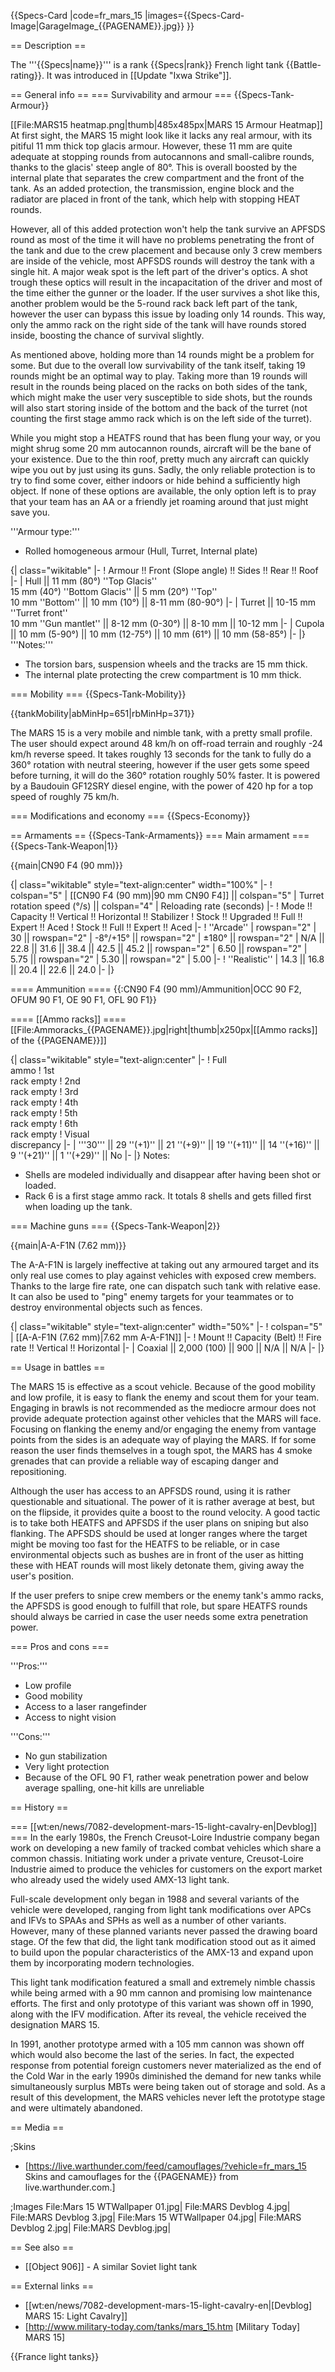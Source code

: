 {{Specs-Card
|code=fr_mars_15
|images={{Specs-Card-Image|GarageImage_{{PAGENAME}}.jpg}}
}}

== Description ==
<!-- ''In the description, the first part should be about the history of the creation and combat usage of the vehicle, as well as its key features. In the second part, tell the reader about the ground vehicle in the game. Insert a screenshot of the vehicle, so that if the novice player does not remember the vehicle by name, he will immediately understand what kind of vehicle the article is talking about.'' -->
The '''{{Specs|name}}''' is a rank {{Specs|rank}} French light tank {{Battle-rating}}. It was introduced in [[Update "Ixwa Strike"]].

== General info ==
=== Survivability and armour ===
{{Specs-Tank-Armour}}
<!-- ''Describe armour protection. Note the most well protected and key weak areas. Appreciate the layout of modules as well as the number and location of crew members. Is the level of armour protection sufficient, is the placement of modules helpful for survival in combat? If necessary use a visual template to indicate the most secure and weak zones of the armour.'' -->
[[File:MARS15 heatmap.png|thumb|485x485px|MARS 15 Armour Heatmap]]
At first sight, the MARS 15 might look like it lacks any real armour, with its pitiful 11 mm thick top glacis armour. However, these 11 mm are quite adequate at stopping rounds from autocannons and small-calibre rounds, thanks to the glacis' steep angle of 80°. This is overall boosted by the internal plate that separates the crew compartment and the front of the tank. As an added protection, the transmission, engine block and the radiator are placed in front of the tank, which help with stopping HEAT rounds.

However, all of this added protection won't help the tank survive an APFSDS round as most of the time it will have no problems penetrating the front of the tank and due to the crew placement and because only 3 crew members are inside of the vehicle, most APFSDS rounds will destroy the tank with a single hit. A major weak spot is the left part of the driver's optics. A shot trough these optics will result in the incapacitation of the driver and most of the time either the gunner or the loader. If the user survives a shot like this, another problem would be the 5-round rack back left part of the tank, however the user can bypass this issue by loading only 14 rounds. This way, only the ammo rack on the right side of the tank will have rounds stored inside, boosting the chance of survival slightly.

As mentioned above, holding more than 14 rounds might be a problem for some. But due to the overall low survivability of the tank itself, taking 19 rounds might be an optimal way to play. Taking more than 19 rounds will result in the rounds being placed on the racks on both sides of the tank, which might make the user very susceptible to side shots, but the rounds will also start storing inside of the bottom and the back of the turret (not counting the first stage ammo rack which is on the left side of the turret).

While you might stop a HEATFS round that has been flung your way, or you might shrug some 20 mm autocannon rounds, aircraft will be the bane of your existence. Due to the thin roof, pretty much any aircraft can quickly wipe you out by just using its guns. Sadly, the only reliable protection is to try to find some cover, either indoors or hide behind a sufficiently high object. If none of these options are available, the only option left is to pray that your team has an AA or a friendly jet roaming around that just might save you.

'''Armour type:'''

* Rolled homogeneous armour (Hull, Turret, Internal plate)

{| class="wikitable"
|-
! Armour !! Front (Slope angle) !! Sides !! Rear !! Roof
|-
| Hull || 11 mm (80°) ''Top Glacis'' <br> 15 mm (40°) ''Bottom Glacis'' || 5 mm (20°) ''Top'' <br> 10 mm ''Bottom'' || 10 mm (10°) || 8-11 mm (80-90°)
|-
| Turret || 10-15 mm ''Turret front'' <br> 10 mm ''Gun mantlet'' || 8-12 mm (0-30°) || 8-10 mm || 10-12 mm
|-
| Cupola || 10 mm (5-90°) || 10 mm (12-75°) || 10 mm (61°) || 10 mm (58-85°)
|-
|}
'''Notes:'''

* The torsion bars, suspension wheels and the tracks are 15 mm thick.
* The internal plate protecting the crew compartment is 10 mm thick.

=== Mobility ===
{{Specs-Tank-Mobility}}
<!-- ''Write about the mobility of the ground vehicle. Estimate the specific power and manoeuvrability, as well as the maximum speed forwards and backwards.'' -->

{{tankMobility|abMinHp=651|rbMinHp=371}}

The MARS 15 is a very mobile and nimble tank, with a pretty small profile. The user should expect around 48 km/h on off-road terrain and roughly -24 km/h reverse speed. It takes roughly 13 seconds for the tank to fully do a 360° rotation with neutral steering, however if the user gets some speed before turning, it will do the 360° rotation roughly 50% faster. It is powered by a Baudouin GF12SRY diesel engine, with the power of 420 hp for a top speed of roughly 75 km/h.

=== Modifications and economy ===
{{Specs-Economy}}

== Armaments ==
{{Specs-Tank-Armaments}}
=== Main armament ===
{{Specs-Tank-Weapon|1}}
<!-- ''Give the reader information about the characteristics of the main gun. Assess its effectiveness in a battle based on the reloading speed, ballistics and the power of shells. Do not forget about the flexibility of the fire, that is how quickly the cannon can be aimed at the target, open fire on it and aim at another enemy. Add a link to the main article on the gun: <code><nowiki>{{main|Name of the weapon}}</nowiki></code>. Describe in general terms the ammunition available for the main gun. Give advice on how to use them and how to fill the ammunition storage.'' -->
{{main|CN90 F4 (90 mm)}}

{| class="wikitable" style="text-align:center" width="100%"
|-
! colspan="5" | [[CN90 F4 (90 mm)|90 mm CN90 F4]] || colspan="5" | Turret rotation speed (°/s) || colspan="4" | Reloading rate (seconds)
|-
! Mode !! Capacity !! Vertical !! Horizontal !! Stabilizer
! Stock !! Upgraded !! Full !! Expert !! Aced
! Stock !! Full !! Expert !! Aced
|-
! ''Arcade''
| rowspan="2" | 30 || rowspan="2" | -8°/+15° || rowspan="2" | ±180° || rowspan="2" | N/A || 22.8 || 31.6 || 38.4 || 42.5 || 45.2 || rowspan="2" | 6.50 || rowspan="2" | 5.75 || rowspan="2" | 5.30 || rowspan="2" | 5.00
|-
! ''Realistic''
| 14.3 || 16.8 || 20.4 || 22.6 || 24.0
|-
|}

==== Ammunition ====
{{:CN90 F4 (90 mm)/Ammunition|OCC 90 F2, OFUM 90 F1, OE 90 F1, OFL 90 F1}}

==== [[Ammo racks]] ====
[[File:Ammoracks_{{PAGENAME}}.jpg|right|thumb|x250px|[[Ammo racks]] of the {{PAGENAME}}]]
<!-- '''Last updated: 2.5.0.23''' -->
{| class="wikitable" style="text-align:center"
|-
! Full<br>ammo
! 1st<br>rack empty
! 2nd<br>rack empty
! 3rd<br>rack empty
! 4th<br>rack empty
! 5th<br>rack empty
! 6th<br>rack empty
! Visual<br>discrepancy
|-
| '''30''' || 29&nbsp;''(+1)'' || 21&nbsp;''(+9)'' || 19&nbsp;''(+11)'' || 14&nbsp;''(+16)'' || 9&nbsp;''(+21)'' || 1&nbsp;''(+29)'' || No
|-
|}
Notes:

* Shells are modeled individually and disappear after having been shot or loaded.
* Rack 6 is a first stage ammo rack. It totals 8 shells and gets filled first when loading up the tank.

=== Machine guns ===
{{Specs-Tank-Weapon|2}}
<!-- ''Offensive and anti-aircraft machine guns not only allow you to fight some aircraft but also are effective against lightly armoured vehicles. Evaluate machine guns and give recommendations on its use.'' -->
{{main|A-A-F1N (7.62 mm)}}

The A-A-F1N is largely ineffective at taking out any armoured target and its only real use comes to play against vehicles with exposed crew members. Thanks to the large fire rate, one can dispatch such tank with relative ease. It can also be used to "ping" enemy targets for your teammates or to destroy environmental objects such as fences.

{| class="wikitable" style="text-align:center" width="50%"
|-
! colspan="5" | [[A-A-F1N (7.62 mm)|7.62 mm A-A-F1N]]
|-
! Mount !! Capacity (Belt) !! Fire rate !! Vertical !! Horizontal
|-
| Coaxial || 2,000 (100) || 900 || N/A || N/A
|-
|}

== Usage in battles ==
<!-- ''Describe the tactics of playing in the vehicle, the features of using vehicles in the team and advice on tactics. Refrain from creating a "guide" - do not impose a single point of view but instead give the reader food for thought. Describe the most dangerous enemies and give recommendations on fighting them. If necessary, note the specifics of the game in different modes (AB, RB, SB).'' -->

The MARS 15 is effective as a scout vehicle. Because of the good mobility and low profile, it is easy to flank the enemy and scout them for your team. Engaging in brawls is not recommended as the mediocre armour does not provide adequate protection against other vehicles that the MARS will face. Focusing on flanking the enemy and/or engaging the enemy from vantage points from the sides is an adequate way of playing the MARS. If for some reason the user finds themselves in a tough spot, the MARS has 4 smoke grenades that can provide a reliable way of escaping danger and repositioning.

Although the user has access to an APFSDS round, using it is rather questionable and situational. The power of it is rather average at best, but on the flipside, it provides quite a boost to the round velocity. A good tactic is to take both HEATFS and APFSDS if the user plans on sniping but also flanking. The APFSDS should be used at longer ranges where the target might be moving too fast for the HEATFS to be reliable, or in case environmental objects such as bushes are in front of the user as hitting these with HEAT rounds will most likely detonate them, giving away the user's position.

If the user prefers to snipe crew members or the enemy tank's ammo racks, the APFSDS is good enough to fulfill that role, but spare HEATFS rounds should always be carried in case the user needs some extra penetration power.

=== Pros and cons ===
<!-- ''Summarise and briefly evaluate the vehicle in terms of its characteristics and combat effectiveness. Mark its pros and cons in a bulleted list. Try not to use more than 6 points for each of the characteristics. Avoid using categorical definitions such as "bad", "good" and the like - use substitutions with softer forms such as "inadequate" and "effective".'' -->

'''Pros:'''

* Low profile
* Good mobility
* Access to a laser rangefinder
* Access to night vision 

'''Cons:'''

* No gun stabilization
* Very light protection
* Because of the OFL 90 F1, rather weak penetration power and below average spalling, one-hit kills are unreliable

== History ==
<!-- ''Describe the history of the creation and combat usage of the vehicle in more detail than in the introduction. If the historical reference turns out to be too long, take it to a separate article, taking a link to the article about the vehicle and adding a block "/History" (example: <nowiki>https://wiki.warthunder.com/(Vehicle-name)/History</nowiki>) and add a link to it here using the <code>main</code> template. Be sure to reference text and sources by using <code><nowiki><ref></ref></nowiki></code>, as well as adding them at the end of the article with <code><nowiki><references /></nowiki></code>. This section may also include the vehicle's dev blog entry (if applicable) and the in-game encyclopedia description (under <code><nowiki>=== In-game description ===</nowiki></code>, also if applicable).'' -->
=== [[wt:en/news/7082-development-mars-15-light-cavalry-en|Devblog]] ===
In the early 1980s, the French Creusot-Loire Industrie company began work on developing a new family of tracked combat vehicles which share a common chassis. Initiating work under a private venture, Creusot-Loire Industrie aimed to produce the vehicles for customers on the export market who already used the widely used AMX-13 light tank.

Full-scale development only began in 1988 and several variants of the vehicle were developed, ranging from light tank modifications over APCs and IFVs to SPAAs and SPHs as well as a number of other variants. However, many of these planned variants never passed the drawing board stage. Of the few that did, the light tank modification stood out as it aimed to build upon the popular characteristics of the AMX-13 and expand upon them by incorporating modern technologies.

This light tank modification featured a small and extremely nimble chassis while being armed with a 90 mm cannon and promising low maintenance efforts. The first and only prototype of this variant was shown off in 1990, along with the IFV modification. After its reveal, the vehicle received the designation MARS 15.

In 1991, another prototype armed with a 105 mm cannon was shown off which would also become the last of the series. In fact, the expected response from potential foreign customers never materialized as the end of the Cold War in the early 1990s diminished the demand for new tanks while simultaneously surplus MBTs were being taken out of storage and sold. As a result of this development, the MARS vehicles never left the prototype stage and were ultimately abandoned.

== Media ==
<!-- ''Excellent additions to the article would be video guides, screenshots from the game, and photos.'' -->

;Skins

* [https://live.warthunder.com/feed/camouflages/?vehicle=fr_mars_15 Skins and camouflages for the {{PAGENAME}} from live.warthunder.com.]

;Images
<gallery mode="packed" heights="150">
File:Mars 15 WTWallpaper 01.jpg|
File:MARS Devblog 4.jpg|
File:MARS Devblog 3.jpg|
File:Mars 15 WTWallpaper 04.jpg|
File:MARS Devblog 2.jpg|
File:MARS Devblog.jpg|
</gallery>

== See also ==
<!-- ''Links to the articles on the War Thunder Wiki that you think will be useful for the reader, for example:''
* ''reference to the series of the vehicles;''
* ''links to approximate analogues of other nations and research trees.'' -->

* [[Object 906]] - A similar Soviet light tank

== External links ==
<!-- ''Paste links to sources and external resources, such as:''
* ''topic on the official game forum;''
* ''other literature.'' -->

* [[wt:en/news/7082-development-mars-15-light-cavalry-en|[Devblog] MARS 15: Light Cavalry]]
* [http://www.military-today.com/tanks/mars_15.htm <nowiki>[Military Today] MARS 15</nowiki>]

{{France light tanks}}